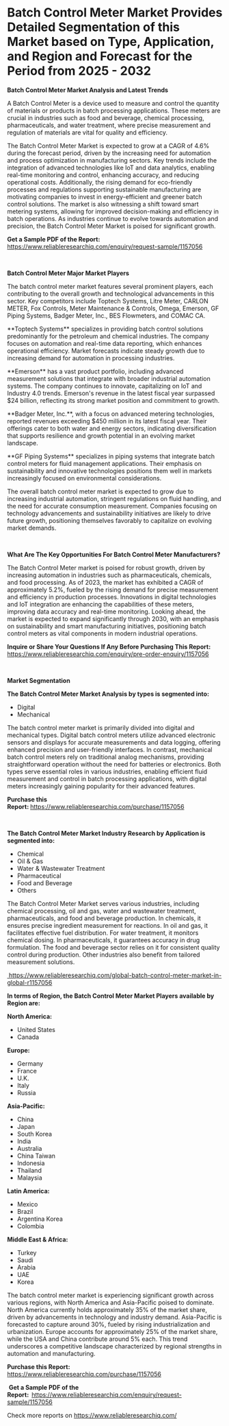 <p><h1>Batch Control Meter Market Provides Detailed Segmentation of this Market based on Type, Application, and Region and Forecast for the Period from 2025 - 2032</h1></p><p><strong>Batch Control Meter Market Analysis and Latest Trends</strong></p>
<p><p>A Batch Control Meter is a device used to measure and control the quantity of materials or products in batch processing applications. These meters are crucial in industries such as food and beverage, chemical processing, pharmaceuticals, and water treatment, where precise measurement and regulation of materials are vital for quality and efficiency. </p><p>The Batch Control Meter Market is expected to grow at a CAGR of 4.6% during the forecast period, driven by the increasing need for automation and process optimization in manufacturing sectors. Key trends include the integration of advanced technologies like IoT and data analytics, enabling real-time monitoring and control, enhancing accuracy, and reducing operational costs. Additionally, the rising demand for eco-friendly processes and regulations supporting sustainable manufacturing are motivating companies to invest in energy-efficient and greener batch control solutions. The market is also witnessing a shift toward smart metering systems, allowing for improved decision-making and efficiency in batch operations. As industries continue to evolve towards automation and precision, the Batch Control Meter Market is poised for significant growth.</p></p>
<p><strong>Get a Sample PDF of the Report:&nbsp;</strong> <a href="https://www.reliableresearchiq.com/enquiry/request-sample/1157056?utm_campaign=3174&utm_medium=2&utm_source=Github&utm_content=ia&utm_term=21032025&utm_id=batch-control-meter">https://www.reliableresearchiq.com/enquiry/request-sample/1157056</a></p>
<p>&nbsp;</p>
<p><strong>Batch Control Meter Major Market Players</strong></p>
<p><p>The batch control meter market features several prominent players, each contributing to the overall growth and technological advancements in this sector. Key competitors include Toptech Systems, Litre Meter, CARLON METER, Fox Controls, Meter Maintenance & Controls, Omega, Emerson, GF Piping Systems, Badger Meter, Inc., BES Flowmeters, and COMAC CA.</p><p>**Toptech Systems** specializes in providing batch control solutions predominantly for the petroleum and chemical industries. The company focuses on automation and real-time data reporting, which enhances operational efficiency. Market forecasts indicate steady growth due to increasing demand for automation in processing industries.</p><p>**Emerson** has a vast product portfolio, including advanced measurement solutions that integrate with broader industrial automation systems. The company continues to innovate, capitalizing on IoT and Industry 4.0 trends. Emerson's revenue in the latest fiscal year surpassed $24 billion, reflecting its strong market position and commitment to growth.</p><p>**Badger Meter, Inc.**, with a focus on advanced metering technologies, reported revenues exceeding $450 million in its latest fiscal year. Their offerings cater to both water and energy sectors, indicating diversification that supports resilience and growth potential in an evolving market landscape.</p><p>**GF Piping Systems** specializes in piping systems that integrate batch control meters for fluid management applications. Their emphasis on sustainability and innovative technologies positions them well in markets increasingly focused on environmental considerations.</p><p>The overall batch control meter market is expected to grow due to increasing industrial automation, stringent regulations on fluid handling, and the need for accurate consumption measurement. Companies focusing on technology advancements and sustainability initiatives are likely to drive future growth, positioning themselves favorably to capitalize on evolving market demands.</p></p>
<p>&nbsp;</p>
<p><strong>What Are The Key Opportunities For Batch Control Meter Manufacturers?</strong></p>
<p><p>The Batch Control Meter market is poised for robust growth, driven by increasing automation in industries such as pharmaceuticals, chemicals, and food processing. As of 2023, the market has exhibited a CAGR of approximately 5.2%, fueled by the rising demand for precise measurement and efficiency in production processes. Innovations in digital technologies and IoT integration are enhancing the capabilities of these meters, improving data accuracy and real-time monitoring. Looking ahead, the market is expected to expand significantly through 2030, with an emphasis on sustainability and smart manufacturing initiatives, positioning batch control meters as vital components in modern industrial operations.</p></p>
<p><strong>Inquire or Share Your Questions If Any Before Purchasing This Report:</strong> <a href="https://www.reliableresearchiq.com/enquiry/pre-order-enquiry/1157056?utm_campaign=3174&utm_medium=2&utm_source=Github&utm_content=ia&utm_term=21032025&utm_id=batch-control-meter">https://www.reliableresearchiq.com/enquiry/pre-order-enquiry/1157056</a></p>
<p>&nbsp;</p>
<p><strong>Market Segmentation</strong></p>
<p><strong>The Batch Control Meter Market Analysis by types is segmented into:</strong></p>
<p><ul><li>Digital</li><li>Mechanical</li></ul></p>
<p><p>The batch control meter market is primarily divided into digital and mechanical types. Digital batch control meters utilize advanced electronic sensors and displays for accurate measurements and data logging, offering enhanced precision and user-friendly interfaces. In contrast, mechanical batch control meters rely on traditional analog mechanisms, providing straightforward operation without the need for batteries or electronics. Both types serve essential roles in various industries, enabling efficient fluid measurement and control in batch processing applications, with digital meters increasingly gaining popularity for their advanced features.</p></p>
<p><strong>Purchase this Report:&nbsp;</strong><a href="https://www.reliableresearchiq.com/purchase/1157056?utm_campaign=3174&utm_medium=2&utm_source=Github&utm_content=ia&utm_term=21032025&utm_id=batch-control-meter">https://www.reliableresearchiq.com/purchase/1157056</a></p>
<p>&nbsp;</p>
<p><strong>The Batch Control Meter Market Industry Research by Application is segmented into:</strong></p>
<p><ul><li>Chemical</li><li>Oil & Gas</li><li>Water & Wastewater Treatment</li><li>Pharmaceutical</li><li>Food and Beverage</li><li>Others</li></ul></p>
<p><p>The Batch Control Meter Market serves various industries, including chemical processing, oil and gas, water and wastewater treatment, pharmaceuticals, and food and beverage production. In chemicals, it ensures precise ingredient measurement for reactions. In oil and gas, it facilitates effective fuel distribution. For water treatment, it monitors chemical dosing. In pharmaceuticals, it guarantees accuracy in drug formulation. The food and beverage sector relies on it for consistent quality control during production. Other industries also benefit from tailored measurement solutions.</p></p>
<p><a href="https://www.reliableresearchiq.com/global-batch-control-meter-market-in-global-r1157056?utm_campaign=3174&utm_medium=2&utm_source=Github&utm_content=ia&utm_term=21032025&utm_id=batch-control-meter">&nbsp;https://www.reliableresearchiq.com/global-batch-control-meter-market-in-global-r1157056</a></p>
<p><strong>In terms of Region, the Batch Control Meter Market Players available by Region are:</strong></p>
<p>
    <p> <strong> North America: </strong>
        <ul>
            <li>United States</li>
            <li>Canada</li>
        </ul>
        </p> 
    <p> <strong> Europe: </strong>
        <ul>
            <li>Germany</li>
            <li>France</li>
            <li>U.K.</li>
            <li>Italy</li>
            <li>Russia</li>
        </ul>
        </p> 
    <p> <strong> Asia-Pacific: </strong>
        <ul>
            <li>China</li>
            <li>Japan</li>
            <li>South Korea</li>
            <li>India</li>
            <li>Australia</li>
            <li>China Taiwan</li>
            <li>Indonesia</li>
            <li>Thailand</li>
            <li>Malaysia</li>
        </ul>
        </p> 
    <p> <strong> Latin America: </strong>
        <ul>
            <li>Mexico</li>
            <li>Brazil</li>
            <li>Argentina Korea</li>
            <li>Colombia</li>
        </ul>
        </p> 
    <p> <strong> Middle East & Africa: </strong>
        <ul>
            <li>Turkey</li>
            <li>Saudi</li>
            <li>Arabia</li>
            <li>UAE</li>
            <li>Korea</li>
        </ul>
    </p>
    </p>
<p><p>The batch control meter market is experiencing significant growth across various regions, with North America and Asia-Pacific poised to dominate. North America currently holds approximately 35% of the market share, driven by advancements in technology and industry demand. Asia-Pacific is forecasted to capture around 30%, fueled by rising industrialization and urbanization. Europe accounts for approximately 25% of the market share, while the USA and China contribute around 5% each. This trend underscores a competitive landscape characterized by regional strengths in automation and manufacturing.</p></p>
<p><strong>Purchase this Report: </strong><a href="https://www.reliableresearchiq.com/purchase/1157056?utm_campaign=3174&utm_medium=2&utm_source=Github&utm_content=ia&utm_term=21032025&utm_id=batch-control-meter">https://www.reliableresearchiq.com/purchase/1157056</a></p>
<p>&nbsp;<strong>Get a Sample PDF of the Report:&nbsp;&nbsp;</strong><a href="https://www.reliableresearchiq.com/enquiry/request-sample/1157056?utm_campaign=3174&utm_medium=2&utm_source=Github&utm_content=ia&utm_term=21032025&utm_id=batch-control-meter">https://www.reliableresearchiq.com/enquiry/request-sample/1157056</a></p>
<p><strong></strong></p>
<p>Check more reports on <a href="https://www.reliableresearchiq.com/?utm_campaign=3174&utm_medium=2&utm_source=Github&utm_content=ia&utm_term=21032025&utm_id=batch-control-meter">https://www.reliableresearchiq.com/</a></p>